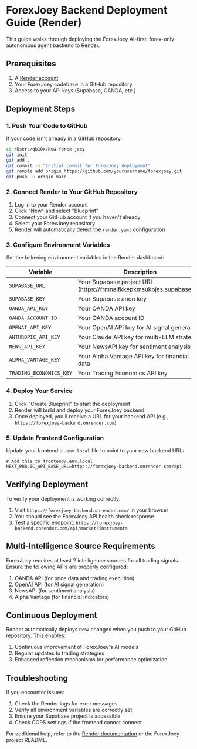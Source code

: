 # ForexJoey Backend Deployment Guide (Render)

This guide walks through deploying the ForexJoey AI-first, forex-only autonomous agent backend to Render.

## Prerequisites

1. A [Render account](https://render.com)
2. Your ForexJoey codebase in a GitHub repository
3. Access to your API keys (Supabase, OANDA, etc.)

## Deployment Steps

### 1. Push Your Code to GitHub

If your code isn't already in a GitHub repository:

```bash
cd /Users/qb10x/New-forex-joey
git init
git add .
git commit -m "Initial commit for ForexJoey deployment"
git remote add origin https://github.com/yourusername/forexjoey.git
git push -u origin main
```

### 2. Connect Render to Your GitHub Repository

1. Log in to your Render account
2. Click "New" and select "Blueprint"
3. Connect your GitHub account if you haven't already
4. Select your ForexJoey repository
5. Render will automatically detect the `render.yaml` configuration

### 3. Configure Environment Variables

Set the following environment variables in the Render dashboard:

| Variable | Description |
|----------|-------------|
| `SUPABASE_URL` | Your Supabase project URL (https://frmnaifkkepkmsukpjes.supabase.co) |
| `SUPABASE_KEY` | Your Supabase anon key |
| `OANDA_API_KEY` | Your OANDA API key |
| `OANDA_ACCOUNT_ID` | Your OANDA account ID |
| `OPENAI_API_KEY` | Your OpenAI API key for AI signal generation |
| `ANTHROPIC_API_KEY` | Your Claude API key for multi-LLM strategy |
| `NEWS_API_KEY` | Your NewsAPI key for sentiment analysis |
| `ALPHA_VANTAGE_KEY` | Your Alpha Vantage API key for financial data |
| `TRADING_ECONOMICS_KEY` | Your Trading Economics API key |

### 4. Deploy Your Service

1. Click "Create Blueprint" to start the deployment
2. Render will build and deploy your ForexJoey backend
3. Once deployed, you'll receive a URL for your backend API (e.g., `https://forexjoey-backend.onrender.com`)

### 5. Update Frontend Configuration

Update your frontend's `.env.local` file to point to your new backend URL:

```
# Add this to frontend/.env.local
NEXT_PUBLIC_API_BASE_URL=https://forexjoey-backend.onrender.com/api
```

## Verifying Deployment

To verify your deployment is working correctly:

1. Visit `https://forexjoey-backend.onrender.com/` in your browser
2. You should see the ForexJoey API health check response
3. Test a specific endpoint: `https://forexjoey-backend.onrender.com/api/market/instruments`

## Multi-Intelligence Source Requirements

ForexJoey requires at least 2 intelligence sources for all trading signals. Ensure the following APIs are properly configured:

1. OANDA API (for price data and trading execution)
2. OpenAI API (for AI signal generation)
3. NewsAPI (for sentiment analysis)
4. Alpha Vantage (for financial indicators)

## Continuous Deployment

Render automatically deploys new changes when you push to your GitHub repository. This enables:

1. Continuous improvement of ForexJoey's AI models
2. Regular updates to trading strategies
3. Enhanced reflection mechanisms for performance optimization

## Troubleshooting

If you encounter issues:

1. Check the Render logs for error messages
2. Verify all environment variables are correctly set
3. Ensure your Supabase project is accessible
4. Check CORS settings if the frontend cannot connect

For additional help, refer to the [Render documentation](https://render.com/docs) or the ForexJoey project README.
